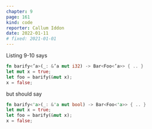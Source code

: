 ```yaml
---
chapter: 9
page: 161
kind: code
reporter: Callum Iddon
date: 2022-01-11
# fixed: 2021-01-01
---
```

Listing 9-10 says

```rust
fn barify<’a>(_: &’a mut i32) -> Bar<Foo<’a>> { .. }
let mut x = true;
let foo = barify(&mut x);
x = false;
```

but should say

```rust
fn barify<'a>(_: &'a mut bool) -> Bar<Foo<'a>> { .. }
let mut x = true;
let foo = barify(&mut x);
x = false;
```